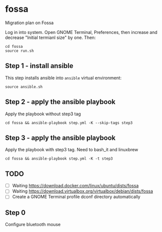 # fossa

Migration plan on Fossa

Log in into system. Open GNOME Terminal, Preferences, then increase and decrease "Initial termianl size" by one. Then:

```
cd fossa
source run.sh
```

## Step 1 - install ansible

This step installs ansible into `ansible` virtual environment:
```
source ansible.sh
```

## Step 2 - apply the ansible playbook

Apply the playbook without step3 tag
```
cd fossa && ansible-playbook step.yml -K --skip-tags step3
```
## Step 3 - apply the ansible playbook

Apply the playbook with step3 tag. Need to bash_it and linuxbrew
```
cd fossa && ansible-playbook step.yml -K -t step3
```

## TODO

 - [ ] Waiting https://download.docker.com/linux/ubuntu/dists/fossa
 - [ ] Waiting https://download.virtualbox.org/virtualbox/debian/dists/fossa
 - [ ] Create a GNOME Terminal profile dconf directory automatically

 ## Step 0

Configure bluetooth mouse
